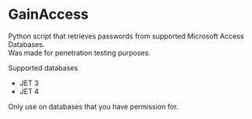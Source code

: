 # GainAccess
Python script that retrieves passwords from supported Microsoft Access Databases.  
Was made for penetration testing purposes.

Supported databases
- JET 3
- JET 4

Only use on databases that you have permission for.

